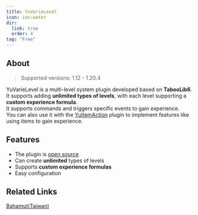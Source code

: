 ```yaml
---
title: YuVarieLevel
icon: ion:water
dir:
  link: true
  order: 4
tag: "Free"
---
```


## About

> Supported versions: 1.12 - 1.20.4

YuVarieLevel is a multi-level system plugin developed based on **TabooLib6**.  
It supports adding **unlimited types of levels**, with each level supporting a **custom experience formula**.  
It supports commands and triggers specific events to gain experience.  
You can also use it with the [YuItemAction](../YuItemAction/README.md) plugin to implement features like using items to gain experience.

## Features

- The plugin is [open source](https://github.com/YuSeries/YuVarieLevel)
- Can create **unlimited** types of levels
- Supports **custom experience formulas**
- Easy configuration

## Related Links

[Bahamut(Taiwan)](https://forum.gamer.com.tw/C.php?bsn=18673&snA=203245&tnum=1&subbsn=14)